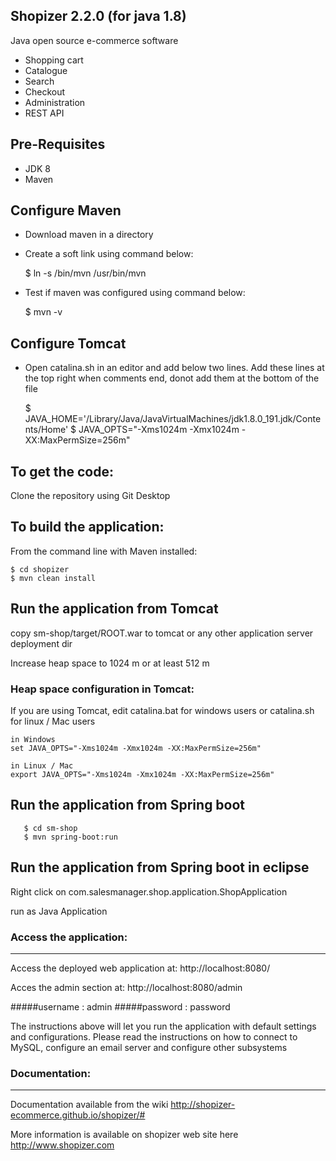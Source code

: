 Shopizer 2.2.0 (for java 1.8)
-------------------

Java open source e-commerce software

- Shopping cart
- Catalogue
- Search
- Checkout
- Administration
- REST API


Pre-Requisites 
-------------------
 - JDK 8
 - Maven



Configure Maven
-------------------
 - Download maven in a directory 
 - Create a soft link using command below:

 	$ ln -s <path to maven>/bin/mvn /usr/bin/mvn

 - Test if maven was configured using command below:

	$ mvn -v


Configure Tomcat 
-------------------
 - Open catalina.sh in an editor and add below two lines. Add these lines at the top right when comments end, donot add them at the bottom of the file

 	$ JAVA_HOME='/Library/Java/JavaVirtualMachines/jdk1.8.0_191.jdk/Contents/Home'
	$ JAVA_OPTS="-Xms1024m -Xmx1024m -XX:MaxPermSize=256m"


To get the code:
-------------------
Clone the repository using Git Desktop




To build the application:
-------------------	
From the command line with Maven installed:

	$ cd shopizer
	$ mvn clean install
	

Run the application from Tomcat 
-------------------
copy sm-shop/target/ROOT.war to tomcat or any other application server deployment dir

Increase heap space to 1024 m or at least 512 m

### Heap space configuration in Tomcat:


If you are using Tomcat, edit catalina.bat for windows users or catalina.sh for linux / Mac users

	in Windows
	set JAVA_OPTS="-Xms1024m -Xmx1024m -XX:MaxPermSize=256m" 
	
	in Linux / Mac
	export JAVA_OPTS="-Xms1024m -Xmx1024m -XX:MaxPermSize=256m" 

Run the application from Spring boot 
-------------------

       $ cd sm-shop
       $ mvn spring-boot:run

Run the application from Spring boot in eclipse
-------------------

Right click on com.salesmanager.shop.application.ShopApplication

run as Java Application

### Access the application:
-------------------

Access the deployed web application at: http://localhost:8080/

Acces the admin section at: http://localhost:8080/admin

#####username : admin
#####password : password

The instructions above will let you run the application with default settings and configurations.
Please read the instructions on how to connect to MySQL, configure an email server and configure other subsystems


### Documentation:
-------------------

Documentation available from the wiki <http://shopizer-ecommerce.github.io/shopizer/#>

More information is available on shopizer web site here <http://www.shopizer.com>
